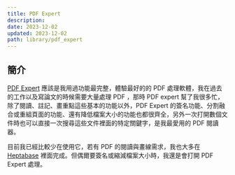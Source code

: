 ```yaml
---
title: PDF Expert
description: 
date: 2023-12-02
updated: 2023-12-02
path: library/pdf_expert
---
```


## 簡介
[PDF Expert](https://pdfexpert.com/) 應該是我用過功能最完整，體驗最好的的 PDF 處理軟體，我在過去的工作以及寫論文的時候需要大量處理 PDF ，那時 PDF expert 幫了我很多忙，除了閱讀、註記、畫重點這些基本的功能以外，PDF Expert 的簽名功能、分割融合或重組頁面的功能、還有降低檔案大小的功能也都很齊全，另外一次打開數個文件時也可以直接一次搜尋這些文件裡面的特定關鍵字，是我最愛用的 PDF 閱讀器。

目前我已經比較少在使用它，若有 PDF 的閱讀與畫線需求，我也大多在 [Heptabase](/library/heptabase) 裡面完成。但偶爾要簽名或縮減檔案大小時，我還是會打開 PDF Expert 處理。
